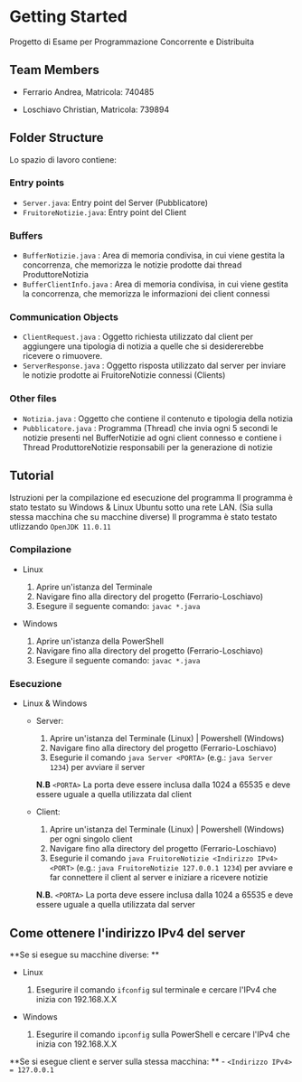 # Getting Started

Progetto di Esame per Programmazione Concorrente e Distribuita

## Team Members 

- Ferrario Andrea, 
    Matricola: 740485

- Loschiavo Christian,
    Matricola: 739894

## Folder Structure

Lo spazio di lavoro contiene:

### Entry points

- `Server.java`: Entry point del Server (Pubblicatore)
- `FruitoreNotizie.java`: Entry point del Client

### Buffers
- `BufferNotizie.java` : Area di memoria condivisa, in cui viene gestita la concorrenza, che memorizza le notizie prodotte dai thread ProduttoreNotizia
- `BufferClientInfo.java` : Area di memoria condivisa, in cui viene gestita la concorrenza, che memorizza le informazioni dei client connessi

### Communication Objects
- `ClientRequest.java` : Oggetto richiesta utilizzato dal client per aggiungere una tipologia di notizia a quelle che si desidererebbe ricevere o rimuovere.
- `ServerResponse.java` : Oggetto risposta utilizzato dal server per inviare le notizie prodotte ai FruitoreNotizie connessi (Clients)

### Other files
- `Notizia.java` : Oggetto che contiene il contenuto e tipologia della notizia
- `Pubblicatore.java` : Programma (Thread) che invia ogni 5 secondi le notizie presenti nel BufferNotizie ad ogni client connesso e contiene i Thread ProduttoreNotizie responsabili per la generazione di notizie

## Tutorial
Istruzioni per la compilazione ed esecuzione del programma
Il programma è stato testato su Windows & Linux Ubuntu sotto una rete LAN. (Sia sulla stessa macchina che su macchine diverse)
Il programma è stato testato utlizzando `OpenJDK 11.0.11`
    
### Compilazione
- Linux
    1. Aprire un'istanza del Terminale
    2. Navigare fino alla directory del progetto (Ferrario-Loschiavo)
    3. Esegure il seguente comando: ``` javac *.java ```

- Windows
    1. Aprire un'istanza della PowerShell
    2. Navigare fino alla directory del progetto (Ferrario-Loschiavo)
    3. Esegure il seguente comando: ``` javac *.java ```


### Esecuzione 
- Linux & Windows
    - Server: 
        1. Aprire un'istanza del Terminale (Linux) | Powershell (Windows)
        2. Navigare fino alla directory del progetto (Ferrario-Loschiavo)
        3. Esegurie il comando ``` java Server <PORTA> ``` (e.g.: ``` java Server 1234 ```) per avviare il server

        **N.B** ``` <PORTA> ``` La porta deve essere inclusa dalla 1024 a 65535 e deve essere uguale a quella utilizzata dal client

    
    - Client:
        1. Aprire un'istanza del Terminale (Linux) | Powershell (Windows) per ogni singolo client
        2. Navigare fino alla directory del progetto (Ferrario-Loschiavo)
        3. Esegurie il comando ``` java FruitoreNotizie <Indirizzo IPv4> <PORT> ``` (e.g.: ``` java FruitoreNotizie 127.0.0.1 1234 ```) per avviare e far connettere il client al server e iniziare a ricevere notizie

        **N.B.** ``` <PORTA> ``` La porta deve essere inclusa dalla 1024 a 65535 e deve essere uguale a quella utilizzata dal server
        
## Come ottenere l'indirizzo IPv4 del server
**Se si esegue su macchine diverse: **
- Linux
    1. Esegurire il comando ``` ifconfig ``` sul terminale e cercare l'IPv4 che inizia con 192.168.X.X

- Windows
    1. Esegurire il comando ``` ipconfig ``` sulla PowerShell e cercare l'IPv4 che inizia con 192.168.X.X

**Se si esegue client e server sulla stessa macchina: **
    - ``` <Indirizzo IPv4> = 127.0.0.1 ```
    
    



            
         
                                


